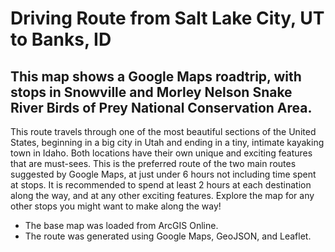 # Driving Route from Salt Lake City, UT to Banks, ID
## This map shows a Google Maps roadtrip, with stops in Snowville and Morley Nelson Snake River Birds of Prey National Conservation Area.
This route travels through one of the most beautiful sections of the United States, beginning in a big city in Utah and ending in a tiny, intimate kayaking town in Idaho. Both locations have their own unique and exciting features that are must-sees. This is the preferred route of the two main routes suggested by Google Maps, at just under 6 hours not including time spent at stops. It is recommended to spend at least 2 hours at each destination along the way, and at any other exciting features. Explore the map for any other stops you might want to make along the way!
- The base map was loaded from ArcGIS Online.
- The route was generated using Google Maps, GeoJSON, and Leaflet.
